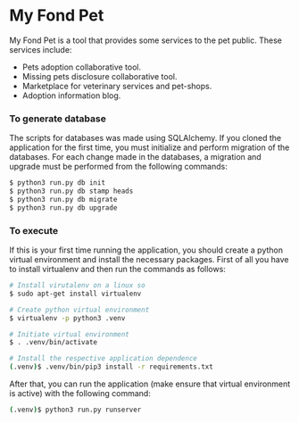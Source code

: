 # My Fond Pet

My Fond Pet is a tool that provides some services to the pet public. These services include:

- Pets adoption collaborative tool.
- Missing pets disclosure collaborative tool.
- Marketplace for veterinary services and pet-shops.
- Adoption information blog.

### To generate database

The scripts for databases was made using SQLAlchemy. If you cloned the application for the first time, you must initialize and perform migration of the databases. For each change made in the databases, a migration and upgrade must be performed from the following commands:

```sh
$ python3 run.py db init
$ python3 run.py db stamp heads
$ python3 run.py db migrate
$ python3 run.py db upgrade
```

### To execute
If this is your first time running the application, you should create a python virtual environment and install the necessary packages. First of all you have to install virtualenv and then run the commands as follows:

```sh
# Install virutalenv on a linux so
$ sudo apt-get install virtualenv

# Create python virtual environment
$ virtualenv -p python3 .venv

# Initiate virtual environment
$ . .venv/bin/activate

# Install the respective application dependence
(.venv)$ .venv/bin/pip3 install -r requirements.txt
```

After that, you can run the application (make ensure that virtual environment is active) with the following command:

```sh
(.venv)$ python3 run.py runserver
```
